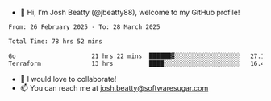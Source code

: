 - 👋 Hi, I’m Josh Beatty (@jbeatty88), welcome to my GitHub profile!

<!--START_SECTION:waka-->

```txt
From: 26 February 2025 - To: 28 March 2025

Total Time: 78 hrs 52 mins

Go                     21 hrs 22 mins  ██████▓░░░░░░░░░░░░░░░░░░   27.10 %
Terraform              13 hrs          ████░░░░░░░░░░░░░░░░░░░░░   16.49 %
```

<!--END_SECTION:waka-->

- 💞️ I would love to collaborate!
- 📫 You can reach me at josh.beatty@softwaresugar.com

<!---
jbeatty88/jbeatty88 is a ✨ special ✨ repository because its `README.md` (this file) appears on your GitHub profile.
You can click the Preview link to take a look at your changes.
--->
